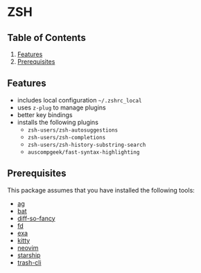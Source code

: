 # ZSH

## Table of Contents

1. [Features](#Features)
2. [Prerequisites](#Prerequisites)

## Features

- includes local configuration `~/.zshrc_local`
- uses `z-plug` to manage plugins
- better key bindings
- installs the following plugins
  - `zsh-users/zsh-autosuggestions`
  - `zsh-users/zsh-completions`
  - `zsh-users/zsh-history-substring-search`
  - `auscompgeek/fast-syntax-highlighting`

## Prerequisites

This package assumes that you have installed the following tools:

- [ag](https://github.com/ggreer/the_silver_searcher)
- [bat](https://github.com/sharkdp/bat)
- [diff-so-fancy](https://github.com/so-fancy/diff-so-fancy)
- [fd](https://github.com/sharkdp/fd)
- [exa](https://the.exa.website)
- [kitty](https://sw.kovidgoyal.net/kitty)
- [neovim](https://neovim.io)
- [starship](https://github.com/starship/starship)
- [trash-cli](https://github.com/andreafrancia/trash-cli)
